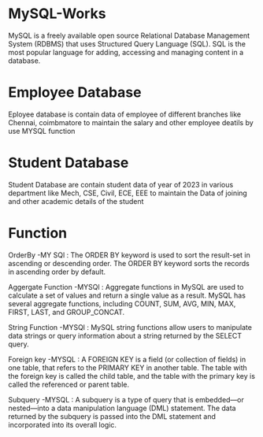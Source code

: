 # MySQL-Works 

MySQL is a freely available open source Relational Database Management System (RDBMS) that uses Structured Query Language (SQL). SQL is the most popular language for adding, accessing and managing content in a database.

# Employee Database
 Eployee database is contain data of employee of different branches like Chennai, coimbmatore to maintain the salary and other employee deatils by use MYSQL function

# Student Database 
Student Database are contain student data of year of 2023 in various department like Mech, CSE, Civil, ECE, EEE to maintain the Data of joining and other academic details of the student

# Function 

OrderBy -MY SQl :
The ORDER BY keyword is used to sort the result-set in ascending or descending order. The ORDER BY keyword sorts the records in ascending order by default.

Aggergate Function -MYSQl :
Aggregate functions in MySQL are used to calculate a set of values and return a single value as a result. MySQL has several aggregate functions, including COUNT, SUM, AVG, MIN, MAX, FIRST, LAST, and GROUP_CONCAT.

String Function -MYSQl :
MySQL string functions allow users to manipulate data strings or query information about a string returned by the SELECT query.

Foreign key -MYSQL :
A FOREIGN KEY is a field (or collection of fields) in one table, that refers to the PRIMARY KEY in another table. The table with the foreign key is called the child table, and the table with the primary key is called the referenced or parent table.

Subquery -MYSQL :
A subquery is a type of query that is embedded—or nested—into a data manipulation language (DML) statement. The data returned by the subquery is passed into the DML statement and incorporated into its overall logic.

